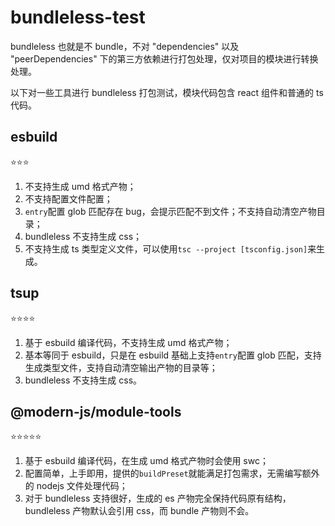 # bundleless-test

bundleless 也就是不 bundle，不对 "dependencies" 以及 "peerDependencies" 下的第三方依赖进行打包处理，仅对项目的模块进行转换处理。

以下对一些工具进行 bundleless 打包测试，模块代码包含 react 组件和普通的 ts 代码。

## esbuild

⭐⭐⭐

1. 不支持生成 umd 格式产物；
2. 不支持配置文件配置；
3. `entry`配置 glob 匹配存在 bug，会提示匹配不到文件；不支持自动清空产物目录；
4. bundleless 不支持生成 css；
5. 不支持生成 ts 类型定义文件，可以使用`tsc --project [tsconfig.json]`来生成。

## tsup

⭐⭐⭐⭐

1. 基于 esbuild 编译代码，不支持生成 umd 格式产物；
2. 基本等同于 esbuild，只是在 esbuild 基础上支持`entry`配置 glob 匹配，支持生成类型文件，支持自动清空输出产物的目录等；
3. bundleless 不支持生成 css。

## @modern-js/module-tools

⭐⭐⭐⭐⭐

1. 基于 esbuild 编译代码，在生成 umd 格式产物时会使用 swc；
2. 配置简单，上手即用，提供的`buildPreset`就能满足打包需求，无需编写额外的 nodejs 文件处理代码；
3. 对于 bundleless 支持很好，生成的 es 产物完全保持代码原有结构，bundleless 产物默认会引用 css，而 bundle 产物则不会。
